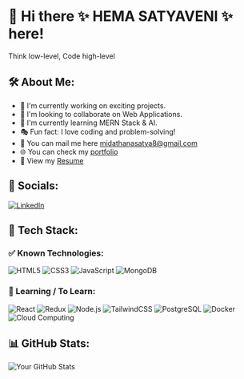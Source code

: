 # 👋 Hi there ✨ HEMA SATYAVENI ✨ here! 

Think low-level, Code high-level

## 🛠 About Me:
- 🚀 I'm currently working on exciting projects.
- 🤝 I'm looking to collaborate on Web Applications.
- 🌱 I'm currently learning MERN Stack & AI.
- 🎭 Fun fact: I love coding and problem-solving!
- 📧 You can mail me here [midathanasatya8@gmail.com](mailto:midathanasatya8@gmail.com)
- 🌐 You can check my [portfolio](https://your-portfolio-link.com)
- 📄 View my [Resume](https://your-resume-link.com)

## 🔗 Socials:
[![LinkedIn](https://img.shields.io/badge/LinkedIn-0077B5?style=for-the-badge&logo=linkedin&logoColor=white)](https://www.linkedin.com/in/midathana-satya-31060a281/)

## 🚀 Tech Stack:
### ✅ Known Technologies:
![HTML5](https://img.shields.io/badge/HTML5-E34F26?style=for-the-badge&logo=html5&logoColor=white)
![CSS3](https://img.shields.io/badge/CSS3-1572B6?style=for-the-badge&logo=css3&logoColor=white)
![JavaScript](https://img.shields.io/badge/JavaScript-F7DF1E?style=for-the-badge&logo=javascript&logoColor=black)
![MongoDB](https://img.shields.io/badge/MongoDB-47A248?style=for-the-badge&logo=mongodb&logoColor=white)

### 📖 Learning / To Learn:
![React](https://img.shields.io/badge/React-61DAFB?style=for-the-badge&logo=react&logoColor=black)
![Redux](https://img.shields.io/badge/Redux-764ABC?style=for-the-badge&logo=redux&logoColor=white)
![Node.js](https://img.shields.io/badge/Node.js-339933?style=for-the-badge&logo=node.js&logoColor=white)
![TailwindCSS](https://img.shields.io/badge/TailwindCSS-06B6D4?style=for-the-badge&logo=tailwindcss&logoColor=white)
![PostgreSQL](https://img.shields.io/badge/PostgreSQL-336791?style=for-the-badge&logo=postgresql&logoColor=white)
![Docker](https://img.shields.io/badge/Docker-2496ED?style=for-the-badge&logo=docker&logoColor=white)
![Cloud Computing](https://img.shields.io/badge/Cloud%20Computing-FF6F00?style=for-the-badge&logo=cloud&logoColor=white)

## 📊 GitHub Stats:
![Your GitHub Stats](https://github-readme-stats.vercel.app/api?username=your-github-username&show_icons=true&theme=radical)
